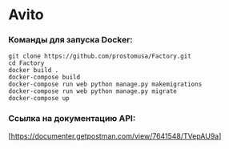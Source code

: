 <h1> Avito </h1>

### Команды для запуска Docker:

```
git clone https://github.com/prostomusa/Factory.git
cd Factory
docker build .
docker-compose build
docker-compose run web python manage.py makemigrations
docker-compose run web python manage.py migrate
docker-compose up
```

### Ссылка на документацию API:
[https://documenter.getpostman.com/view/7641548/TVepAU9a]
